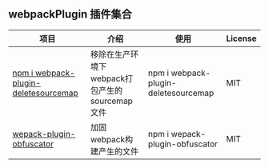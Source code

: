 ## webpackPlugin 插件集合


| 项目                                                   | 介绍                                       | 使用                                       | License                                       |
| ------------------------------------------------------ | ------------------------------------------ |  ------------------------------------------ |------------------------------------------ |
| [npm i webpack-plugin-deletesourcemap](https://github.com/webgzh907247189/webpack-plugin/tree/master/packages/deleteSourcemap)                     | 移除在生产环境下webpack打包产生的 sourcemap文件                         |   npm i webpack-plugin-deletesourcemap     | MIT     |
| [wepack-plugin-obfuscator](https://github.com/webgzh907247189/webpack-plugin/tree/master/packages/obfuscator)             |  加固webpack构建产生的文件      |  npm i wepack-plugin-obfuscator    | MIT     |

